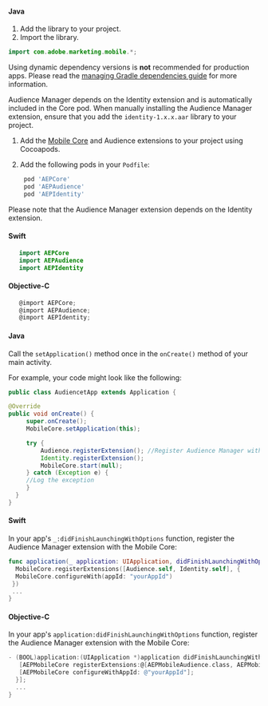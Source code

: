 <Variant platform="android" task="add" repeat="5"/>

#### Java

1. Add the library to your project.
2. Import the library.

```java
import com.adobe.marketing.mobile.*;
```

<InlineNestedAlert variant="warning" header="false" iconPosition="left">

Using dynamic dependency versions is **not** recommended for production apps. Please read the [managing Gradle dependencies guide](../resources/manage-gradle-dependencies.md) for more information. 

</InlineNestedAlert>

Audience Manager depends on the Identity extension and is automatically included in the Core pod. When manually installing the Audience Manager extension, ensure that you add the `identity-1.x.x.aar` library to your project.

<Variant platform="ios" task="add" repeat="6"/>

1. Add the [Mobile Core](../mobile-core/index.md) and Audience extensions to your project using Cocoapods.
2. Add the following pods in your `Podfile`:

   ```ruby
    pod 'AEPCore'
    pod 'AEPAudience'
    pod 'AEPIdentity'
   ```

Please note that the Audience Manager extension depends on the Identity extension.

#### Swift

```swift
   import AEPCore
   import AEPAudience
   import AEPIdentity
```

#### Objective-C

```objectivec
   @import AEPCore;
   @import AEPAudience;
   @import AEPIdentity;
```

<Variant platform="android" task="register" repeat="4"/>

#### Java

Call the `setApplication()` method once in the `onCreate()` method of your main activity.

For example, your code might look like the following:

```java
public class AudiencetApp extends Application {

@Override
public void onCreate() {
     super.onCreate();
     MobileCore.setApplication(this);

     try {
         Audience.registerExtension(); //Register Audience Manager with Mobile Core
         Identity.registerExtension();
         MobileCore.start(null);
     } catch (Exception e) {
     //Log the exception
     }
  }
}
```

<Variant platform="ios" task="register" repeat="6"/>

#### Swift

In your app's `_:didFinishLaunchingWithOptions` function, register the Audience Manager extension with the Mobile Core:

```swift
func application(_ application: UIApplication, didFinishLaunchingWithOptions launchOptions: [UIApplication.LaunchOptionsKey: Any]?) -> Bool {  
  MobileCore.registerExtensions([Audience.self, Identity.self], {
  MobileCore.configureWith(appId: "yourAppId") 
 })  
 ...
}
```

#### Objective-C

In your app's `application:didFinishLaunchingWithOptions` function, register the Audience Manager extension with the Mobile Core:

```objectivec
- (BOOL)application:(UIApplication *)application didFinishLaunchingWithOptions:(NSDictionary *)launchOptions {
   [AEPMobileCore registerExtensions:@[AEPMobileAudience.class, AEPMobileIdentity.class] completion:^{
   [AEPMobileCore configureWithAppId: @"yourAppId"];
  }];
  ...
}
```
